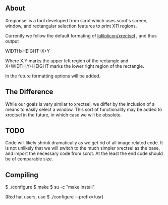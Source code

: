 About
-----

Xregionsel is a tool developed from scrot which uses scrot's screen,
window, and rectangular selection features to print X11 regions.

Currently we follow the default formating of [lolilolicon/xrectsel](https://github.com/lolilolicon/xrectsel)
, and thus output

  WIDTHxHEIGHT+X+Y

Where X,Y marks the upper left region of the rectangle and
X+WIDTH,Y+HEIGHT marks the lower right region of the rectangle.

In the future formatting options will be added.

The Difference
--------------

While our goals is very similar to xrectsel, we differ by the inclusion of a means to easily 
select a window. This sort of functionality may be added to xrectsel in the future, in which case we will be obsolete.

TODO
----

Code will likely shrink dramatically as we get rid of all image related code.
It is not unlikely that we will switch to the much simpler  xrectsel as the base,
and import the necessary code from scrot. At the least the end code should be of
comparable size.


Compiling
--------

  $ ./configure
  $ make
  $ su -c "make install"

(Red hat users, use $ ./configure --prefix=/usr)
